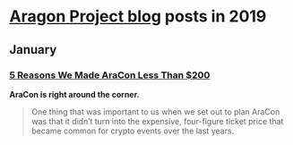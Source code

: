 # **[Aragon Project blog](https://blog.aragon.org/)** posts in 2019

## January

### [**5 Reasons We Made AraCon Less Than $200**](https://blog.aragon.org/5-reasons-we-made-aracon-less-than-200/)
**AraCon is right around the corner.**

> One thing that was important to us when we set out to plan AraCon was that it didn’t turn into the expensive, four-figure ticket price that became common for crypto events over the last years.

